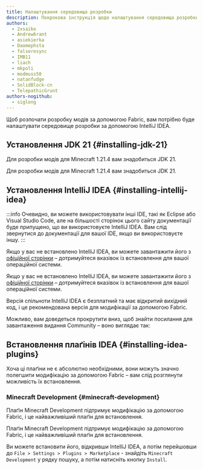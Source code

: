 ```yaml
---
title: Налаштування середовища розробки
description: Покрокова інструкція щодо налаштування середовища розробки для створення модів за допомогою Fabric.
authors:
  - 2xsaiko
  - Andrew6rant
  - asiekierka
  - Daomephsta
  - falseresync
  - IMB11
  - liach
  - mkpoli
  - modmuss50
  - natanfudge
  - SolidBlock-cn
  - TelepathicGrunt
authors-nogithub:
  - siglong
---
```


Щоб розпочати розробку модів за допомогою Fabric, вам потрібно буде налаштувати середовище розробки за допомогою IntelliJ IDEA.

## Установлення JDK 21 {#installing-jdk-21}

Для розробки модів для Minecraft 1.21.4 вам знадобиться JDK 21.

Для розробки модів для Minecraft 1.21.4 вам знадобиться JDK 21.

## Установлення IntelliJ IDEA {#installing-intellij-idea}

:::info
Очевидно, ви можете використовувати інші IDE, такі як Eclipse або Visual Studio Code, але на більшості сторінок цього сайту документації буде припущено, що ви використовуєте IntelliJ IDEA. Вам слід звернутися до документації для вашої IDE, якщо ви використовуєте іншу.
:::

Якщо у вас не встановлено IntelliJ IDEA, ви можете завантажити його з [офіційної сторінки](https://www.jetbrains.com/idea/download/) – дотримуйтеся вказівок із встановлення для вашої операційної системи.

Якщо у вас не встановлено IntelliJ IDEA, ви можете завантажити його з [офіційної сторінки](https://www.jetbrains.com/idea/download/) – дотримуйтеся вказівок із встановлення для вашої операційної системи.

Версія спільноти IntelliJ IDEA є безплатний та має відкритий вихідний код, і це рекомендована версія для модифікації за допомогою Fabric.

Можливо, вам доведеться прокрутити вниз, щоб знайти посилання для завантаження видання Community – воно виглядає так:

## Встановлення плаґінів IDEA {#installing-idea-plugins}

Хоча ці плаґіни не є абсолютно необхідними, вони можуть значно полегшити модифікацію за допомогою Fabric – вам слід розглянути можливість їх встановлення.

### Minecraft Development {#minecraft-development}

Плаґін Minecraft Development підтримує модифікацію за допомогою Fabric, і це найважливіший плаґін для встановлення.

Плаґін Minecraft Development підтримує модифікацію за допомогою Fabric, і це найважливіший плаґін для встановлення.

Ви можете встановити його, відкривши IntelliJ IDEA, а потім перейшовши до `File > Settings > Plugins > Marketplace` - знайдіть `Minecraft Development` у рядку пошуку, а потім натисніть кнопку `Install`.
